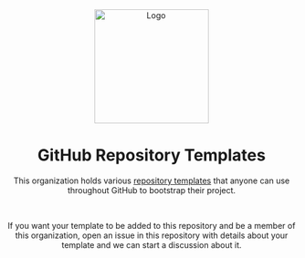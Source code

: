 <div align="center">
  <img src="https://github.com/RepositoryTemplates.png" height="200" alt="Logo" />

  <h1>GitHub Repository Templates</h1>

  <p>
  This organization holds various <a href="https://github.blog/2019-06-06-generate-new-repositories-with-repository-templates/" title="GitHub Repository Templates">repository templates</a> that anyone
    can use throughout GitHub to bootstrap their project.
  </p>

  <br />

  <p>
    If you want your template to be added to this repository and be
    a member of this organization, open an issue in this repository
    with details about your template and we can start a discussion
    about it.
  </p>
</div>
